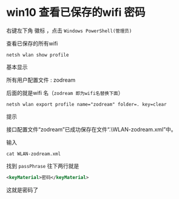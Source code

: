 # win10 查看已保存的wifi 密码

右键左下角 徽标 ，点击 `Windows PowerShell(管理员)`

查看已保存的所有wifi

```
netsh wlan show profile
```

基本显示

所有用户配置文件 : zodream

后面的就是wifi 名（`zodream 即为wifi名替换下面`）

```
netsh wlan export profile name="zodream" folder=. key=clear
```

提示

接口配置文件“zodream”已成功保存在文件“.\WLAN-zodream.xml”中。

输入

```
cat WLAN-zodream.xml

```

找到 `passPhrase`  往下两行就是  

```xml
<keyMaterial>密码</keyMaterial>
```
这就是密码了
